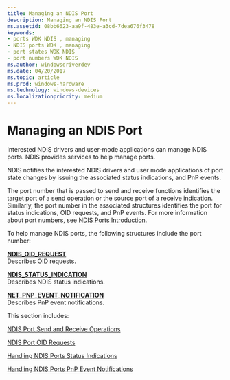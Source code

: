 ```yaml
---
title: Managing an NDIS Port
description: Managing an NDIS Port
ms.assetid: 08bb6623-aa9f-483e-a3cd-7dea676f3478
keywords:
- ports WDK NDIS , managing
- NDIS ports WDK , managing
- port states WDK NDIS
- port numbers WDK NDIS
ms.author: windowsdriverdev
ms.date: 04/20/2017
ms.topic: article
ms.prod: windows-hardware
ms.technology: windows-devices
ms.localizationpriority: medium
---
```


# Managing an NDIS Port





Interested NDIS drivers and user-mode applications can manage NDIS ports. NDIS provides services to help manage ports.

NDIS notifies the interested NDIS drivers and user mode applications of port state changes by issuing the associated status indications, and PnP events.

The port number that is passed to send and receive functions identifies the target port of a send operation or the source port of a receive indication. Similarly, the port number in the associated structures identifies the port for status indications, OID requests, and PnP events. For more information about port numbers, see [NDIS Ports Introduction](overview-of-ndis-ports.md).

To help manage NDIS ports, the following structures include the port number:

<a href="" id="ndis-oid-request"></a>[**NDIS\_OID\_REQUEST**](https://msdn.microsoft.com/library/windows/hardware/ff566710)  
Describes OID requests.

<a href="" id="ndis-status-indication"></a>[**NDIS\_STATUS\_INDICATION**](https://msdn.microsoft.com/library/windows/hardware/ff567373)  
Describes NDIS status indications.

<a href="" id="net-pnp-event-notification"></a>[**NET\_PNP\_EVENT\_NOTIFICATION**](https://msdn.microsoft.com/library/windows/hardware/ff568752)  
Describes PnP event notifications.

This section includes:

[NDIS Port Send and Receive Operations](ndis-port-send-and-receive-operations.md)

[NDIS Port OID Requests](ndis-port-oid-requests.md)

[Handling NDIS Ports Status Indications](handling-ndis-ports-status-indications.md)

[Handling NDIS Ports PnP Event Notifications](handling-ndis-ports-pnp-event-notifications.md)

 

 





